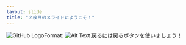 ```yaml
---
layout: slide
title: "２枚目のスライドにようこそ！"
---
```

![GitHub Logo](/images/logo.png)Format: ![Alt Text](url)
戻るには戻るボタンを使いましょう！
